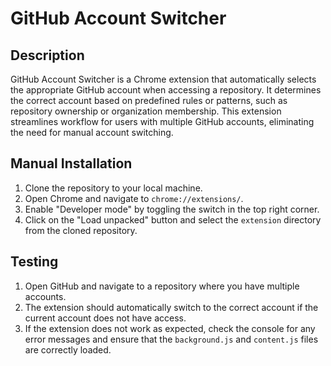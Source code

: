 # GitHub Account Switcher

## Description

GitHub Account Switcher is a Chrome extension that automatically selects the appropriate GitHub account when accessing a repository. It determines the correct account based on predefined rules or patterns, such as repository ownership or organization membership. This extension streamlines workflow for users with multiple GitHub accounts, eliminating the need for manual account switching.

## Manual Installation

1. Clone the repository to your local machine.
2. Open Chrome and navigate to `chrome://extensions/`.
3. Enable "Developer mode" by toggling the switch in the top right corner.
4. Click on the "Load unpacked" button and select the `extension` directory from the cloned repository.

## Testing

1. Open GitHub and navigate to a repository where you have multiple accounts.
2. The extension should automatically switch to the correct account if the current account does not have access.
3. If the extension does not work as expected, check the console for any error messages and ensure that the `background.js` and `content.js` files are correctly loaded.
